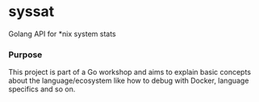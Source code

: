 # syssat
Golang API for *nix system stats

### Purpose

This project is part of a Go workshop and aims to explain basic
concepts about the language/ecosystem like how to debug with Docker,
language specifics and so on.
